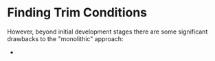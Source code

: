 # Finding Trim Conditions

However, beyond initial development stages there are some significant drawbacks to the "monolithic" approach:

<!-- Disadvantage: blends distinct physics, much harder to change subsystem models, difficult to individually test/validate components, can't take advantage of reusable components -->

- 